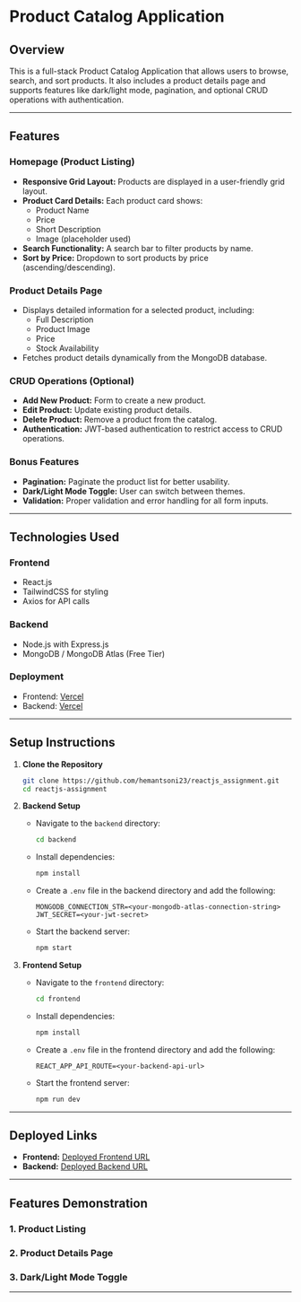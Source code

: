 # Product Catalog Application

## Overview

This is a full-stack Product Catalog Application that allows users to browse, search, and sort products. It also includes a product details page and supports features like dark/light mode, pagination, and optional CRUD operations with authentication.

---

## Features

### **Homepage (Product Listing)**
- **Responsive Grid Layout:** Products are displayed in a user-friendly grid layout.
- **Product Card Details:** Each product card shows:
  - Product Name
  - Price
  - Short Description
  - Image (placeholder used)
- **Search Functionality:** A search bar to filter products by name.
- **Sort by Price:** Dropdown to sort products by price (ascending/descending).

### **Product Details Page**
- Displays detailed information for a selected product, including:
  - Full Description
  - Product Image
  - Price
  - Stock Availability
- Fetches product details dynamically from the MongoDB database.

### **CRUD Operations (Optional)**
- **Add New Product:** Form to create a new product.
- **Edit Product:** Update existing product details.
- **Delete Product:** Remove a product from the catalog.
- **Authentication:** JWT-based authentication to restrict access to CRUD operations.

### **Bonus Features**
- **Pagination:** Paginate the product list for better usability.
- **Dark/Light Mode Toggle:** User can switch between themes.
- **Validation:** Proper validation and error handling for all form inputs.

---

## Technologies Used

### **Frontend**
- React.js
- TailwindCSS for styling
- Axios for API calls

### **Backend**
- Node.js with Express.js
- MongoDB / MongoDB Atlas (Free Tier)

### **Deployment**
- Frontend: [Vercel](https://reactjs-assignment-frontend.vercel.app/)
- Backend: [Vercel](https://reactjs-assignment-backend.vercel.app/)

---

## Setup Instructions

1. **Clone the Repository**
   ```bash
   git clone https://github.com/hemantsoni23/reactjs_assignment.git
   cd reactjs-assignment
   ```

2. **Backend Setup**
   - Navigate to the `backend` directory:
     ```bash
     cd backend
     ```
   - Install dependencies:
     ```bash
     npm install
     ```
   - Create a `.env` file in the backend directory and add the following:
     ```
     MONGODB_CONNECTION_STR=<your-mongodb-atlas-connection-string>
     JWT_SECRET=<your-jwt-secret>
     ```
   - Start the backend server:
     ```bash
     npm start
     ```

3. **Frontend Setup**
   - Navigate to the `frontend` directory:
     ```bash
     cd frontend
     ```
   - Install dependencies:
     ```bash
     npm install
     ```
   - Create a `.env` file in the frontend directory and add the following:
     ```
     REACT_APP_API_ROUTE=<your-backend-api-url>
     ```
   - Start the frontend server:
     ```bash
     npm run dev
     ```

---

## Deployed Links

- **Frontend:** [Deployed Frontend URL](https://reactjs-assignment-frontend.vercel.app/)
- **Backend:** [Deployed Backend URL](https://reactjs-assignment-backend.vercel.app/)

---

## Features Demonstration

### **1. Product Listing**

### **2. Product Details Page**

### **3. Dark/Light Mode Toggle**

---
